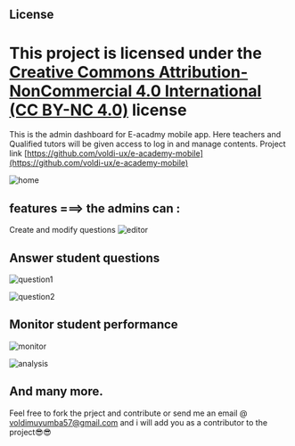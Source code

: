 ## License

This project is licensed under the [Creative Commons Attribution-NonCommercial 4.0 International (CC BY-NC 4.0)](https://creativecommons.org/licenses/by-nc/4.0/) license
=============================================================================================================================================
This is the admin dashboard for E-acadmy mobile app. Here  teachers and Qualified tutors will be given access to log in and manage contents.
 Project link [https://github.com/voldi-ux/e-academy-mobile](https://github.com/voldi-ux/e-academy-mobile) 

![home](https://github.com/S-ciz/e-academy-1/assets/95995178/eafb9897-e780-4010-b2ed-f66d09d4443d)

## features ===> the admins can :
 Create and modify questions 
![editor](https://github.com/S-ciz/e-academy-1/assets/95995178/2e4720f4-08e4-4389-bfd0-2aee68616617)


## Answer student questions 
![question1](https://github.com/S-ciz/e-academy-1/assets/95995178/00fd396c-2e56-40e4-80e1-dfdc4ff2e3eb)

![question2](https://github.com/S-ciz/e-academy-1/assets/95995178/95c68505-3985-446f-9047-5a7a4ff0ee09)

## Monitor student performance 

![monitor](https://github.com/S-ciz/e-academy-1/assets/95995178/17c2c79c-7407-47cc-89de-343ffb846f61) 

![analysis](https://github.com/S-ciz/e-academy-1/assets/95995178/1ef56161-bc0e-4ba1-99f0-b33e0e6585b8)

## And many more. 

Feel free to fork the prject and contribute or send me an email @ voldimuyumba57@gmail.com and i will add you as a contributor to the project😎😎 
